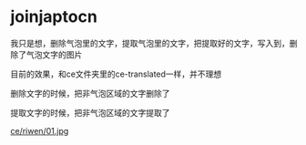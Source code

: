 # joinjaptocn

我只是想，删除气泡里的文字，提取气泡里的文字，把提取好的文字，写入到，删除了气泡文字的图片

目前的效果，和ce文件夹里的ce-translated一样，并不理想

删除文字的时候，把非气泡区域的文字删除了

提取文字的时候，把非气泡区域的文字提取了

[ce/riwen/01.jpg](https://github.com/1439707509/joinjaptocn/blob/e8ca68824a12621523fd1f9054fbbc8e2730d63a/ce/riwen/01.jpg)
